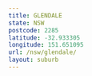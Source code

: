 ```yaml
---
title: GLENDALE
state: NSW
postcode: 2285
latitude: -32.933305
longitude: 151.651095
url: /nsw/glendale/
layout: suburb
---
```

